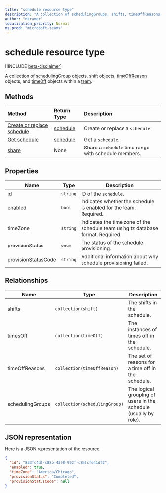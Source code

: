 ```yaml
---
title: "schedule resource type"
description: "A collection of schedulingGroups, shifts, timeOffReasons and timesOff within a team."
author: "nkramer"
localization_priority: Normal
ms.prod: "microsoft-teams"
---
```


# schedule resource type

[!INCLUDE [beta-disclaimer](../../includes/beta-disclaimer.md)]

A collection of [schedulingGroup](schedulinggroup.md) objects, [shift](shift.md) objects, [timeOffReason](timeoffreason.md) objects, and [timeOff](timeoff.md) objects within a [team](../resources/team.md). 

## Methods

| Method       | Return Type  |Description|
|:---------------|:--------|:----------|
|[Create or replace schedule](../api/team-put-schedule.md) | [schedule](schedule.md) | Create or replace a `schedule`.|
|[Get schedule](../api/schedule-get.md) | [schedule](schedule.md) | Get a `schedule`.|
|[share](../api/schedule-share.md) | None | Share a `schedule` time range with schedule members.|

## Properties
|Name                   |Type           |Description                                                                                                                                      |
|-----------------------|---------------|-------------------------------------------------------------------------------------------------------------------------------------------------|
| id			        |`string`  |ID of the `schedule`.|
| enabled 			    |`bool`    | Indicates whether the schedule is enabled for the team. Required.|
| timeZone 		        |`string`  | Indicates the time zone of the schedule team using tz database format. Required.|
| provisionStatus       |`enum`    | The status of the schedule provisioning. |
| provisionStatusCode   |`string`  | Additional information about why schedule provisioning failed. |


## Relationships
|Name                   |Type           |Description                                                                                                                                      |
|-----------------------|---------------|-------------------------------------------------------------------------------------------------------------------------------------------------|
| shifts   |`collection(shift)`  | The shifts in the schedule. |
| timesOff   |`collection(timeOff)`  | The instances of times off in the schedule. |
| timeOffReasons   |`collection(timeOffReason)`  | The set of reasons for a time off in the schedule. |
| schedulingGroups   |`collection(schedulingGroup)`  | The logical grouping of users in the schedule (usually by role). |


## JSON representation

Here is a JSON representation of the resource.

<!-- {
  "blockType": "resource",
  "keyProperty": "id",
  "@odata.type": "microsoft.graph.schedule"
}-->

```json
{
  "id": "833fc4df-c88b-4398-992f-d8afcfe41df2",
  "enabled": true,
  "timeZone": "America/Chicago",
  "provisionStatus": "Completed",
  "provisionStatusCode": null
}
```


<!-- uuid: 8fcb5dbc-d5aa-4681-8e31-b001d5168d79
2015-10-25 14:57:30 UTC -->
<!--
{
  "type": "#page.annotation",
  "description": "schedule resource",
  "keywords": "",
  "section": "documentation",
  "tocPath": "",
  "suppressions": [
    "Error: /api-reference/beta/resources/schedule.md:\r\n      Exception processing links.\r\n    System.ArgumentException: Link Definition was null. Link text: !INCLUDE [beta-disclaimer](../../includes/beta-disclaimer.md)\r\n      at ApiDoctor.Validation.DocFile.get_LinkDestinations()\r\n      at ApiDoctor.Validation.DocSet.ValidateLinks(Boolean includeWarnings, String[] relativePathForFiles, IssueLogger issues, Boolean requireFilenameCaseMatch, Boolean printOrphanedFiles)"
  ]
}
-->

